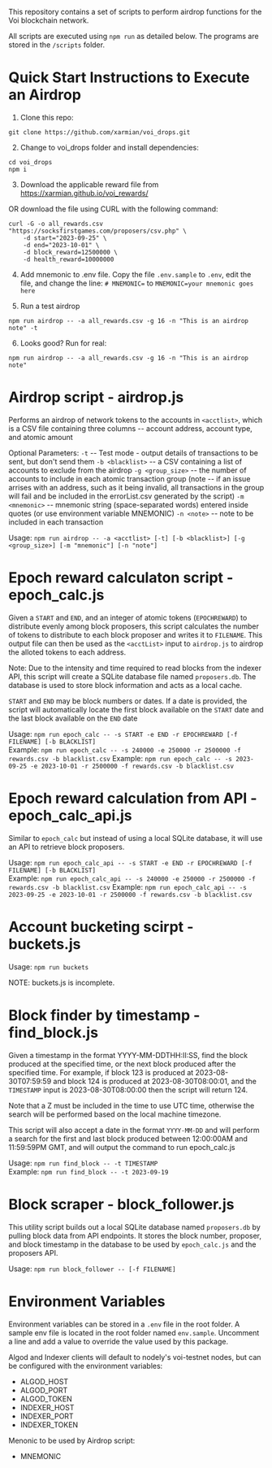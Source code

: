 This repository contains a set of scripts to perform airdrop functions for the Voi blockchain network.

All scripts are executed using `npm run` as detailed below. The programs are stored in the `/scripts` folder.

# Quick Start Instructions to Execute an Airdrop
1. Clone this repo:
```
git clone https://github.com/xarmian/voi_drops.git
```

2. Change to voi_drops folder and install dependencies:
```
cd voi_drops
npm i
```

3. Download the applicable reward file from https://xarmian.github.io/voi_rewards/

OR download the file using CURL with the following command:
```
curl -G -o all_rewards.csv "https://socksfirstgames.com/proposers/csv.php" \
    -d start="2023-09-25" \
    -d end="2023-10-01" \
    -d block_reward=12500000 \
    -d health_reward=10000000
```

4. Add mnemonic to .env file. Copy the file `.env.sample` to `.env`, edit the file, and change the line:
```# MNEMONIC=```
to
```MNEMONIC=your mnemonic goes here```

5. Run a test airdrop
```
npm run airdrop -- -a all_rewards.csv -g 16 -n "This is an airdrop note" -t
```

6. Looks good? Run for real:
```
npm run airdrop -- -a all_rewards.csv -g 16 -n "This is an airdrop note"
```

# Airdrop script - airdrop.js
Performs an airdrop of network tokens to the accounts in `<acctlist>`,
which is a CSV file containing three columns -- account address, account type, and atomic amount

Optional Parameters:
`-t` -- Test mode - output details of transactions to be sent, but don't send them
`-b <blacklist>` -- a CSV containing a list of accounts to exclude from the airdrop
`-g <group_size>` -- the number of accounts to include in each atomic transaction group
(note -- if an issue arrises with an address, such as it being invalid, all transactions
in the group will fail and be included in the errorList.csv generated by the script)
`-m <mnemonic>` -- mnemonic string (space-separated words) entered inside quotes (or use environment variable MNEMONIC)
`-n <note>` -- note to be included in each transaction

Usage: `npm run airdrop -- -a <acctlist> [-t] [-b <blacklist>] [-g <group_size>] [-m "mnemonic"] [-n "note"]`

# Epoch reward calculaton script - epoch_calc.js

Given a `START` and `END`, and an integer of atomic tokens
(`EPOCHREWARD`) to distribute evenly among block proposers, this script calculates the number of tokens
to distribute to each block proposer and writes it to `FILENAME`. This output file can then be used
as the `<acctList>` input to `airdrop.js` to airdrop the alloted tokens to each address.

Note: Due to the intensity and time required to read blocks from the indexer API,
this script will create a SQLite database file named `proposers.db`.
The database is used to store block information and acts as a local cache.

`START` and `END` may be block numbers or dates. If a date is provided, the script will automatically
locate the first block available on the `START` date and the last block available on the `END` date

Usage: `npm run epoch_calc -- -s START -e END -r EPOCHREWARD [-f FILENAME] [-b BLACKLIST]`  
Example: `npm run epoch_calc -- -s 240000 -e 250000 -r 2500000 -f rewards.csv -b blacklist.csv`
Example: `npm run epoch_calc -- -s 2023-09-25 -e 2023-10-01 -r 2500000 -f rewards.csv -b blacklist.csv`

# Epoch reward calculation from API - epoch_calc_api.js

Similar to `epoch_calc` but instead of using a local SQLite database, it will
use an API to retrieve block proposers.

Usage: `npm run epoch_calc_api -- -s START -e END -r EPOCHREWARD [-f FILENAME] [-b BLACKLIST]`  
Example: `npm run epoch_calc_api -- -s 240000 -e 250000 -r 2500000 -f rewards.csv -b blacklist.csv`
Example: `npm run epoch_calc_api -- -s 2023-09-25 -e 2023-10-01 -r 2500000 -f rewards.csv -b blacklist.csv`

# Account bucketing scirpt - buckets.js

Usage: `npm run buckets`

NOTE: buckets.js is incomplete. 

# Block finder by timestamp - find_block.js

Given a timestamp in the format YYYY-MM-DDTHH:II:SS, find the block produced at the specified time,
or the next block produced after the specified time. For example, if block 123 is produced at 2023-08-30T07:59:59
and block 124 is produced at 2023-08-30T08:00:01, and the `TIMESTAMP` input is 2023-08-30T08:00:00 then the script
will return 124.

Note that a Z must be included in the time to use UTC time, otherwise the search will be performed based on the
local machine timezone.

This script will also accept a date in the format `YYYY-MM-DD` and will perform a search for the first and last
block produced between 12:00:00AM and 11:59:59PM GMT, and will output the command to run epoch_calc.js

Usage: `npm run find_block -- -t TIMESTAMP`  
Example: `npm run find_block -- -t 2023-09-19`

# Block scraper - block_follower.js

This utility script builds out a local SQLite database named `proposers.db` by pulling block data from API endpoints.
It stores the block number, proposer, and block timestamp in the database to be used by `epoch_calc.js` and the
proposers API.

Usage: `npm run block_follower -- [-f FILENAME]`

# Environment Variables

Environment variables can be stored in a `.env` file in the root folder. A sample env file is located in the root
folder named `env.sample`. Uncomment a line and add a value to override the value used by this package.

Algod and Indexer clients will default to nodely's voi-testnet nodes, but can be configured with the environment variables:
- ALGOD_HOST
- ALGOD_PORT
- ALGOD_TOKEN
- INDEXER_HOST
- INDEXER_PORT
- INDEXER_TOKEN

Menonic to be used by Airdrop script:
- MNEMONIC
